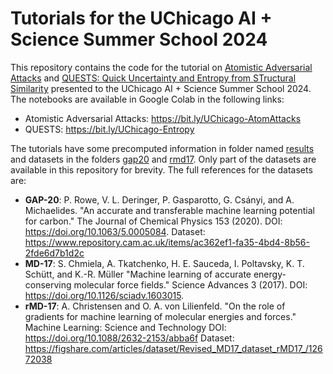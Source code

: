 # Tutorials for the UChicago AI + Science Summer School 2024

This repository contains the code for the tutorial on [Atomistic Adversarial Attacks](https://github.com/dskoda/Atomistic-Adversarial-Attacks) and [QUESTS: Quick Uncertainty and Entropy from STructural Similarity](https://github.com/dskoda/quests) presented to the UChicago AI + Science Summer School 2024.
The notebooks are available in Google Colab in the following links:

- Atomistic Adversarial Attacks: <https://bit.ly/UChicago-AtomAttacks>
- QUESTS: <https://bit.ly/UChicago-Entropy>

The tutorials have some precomputed information in folder named [results](results) and datasets in the folders [gap20](gap20) and [rmd17](rmd17).
Only part of the datasets are available in this repository for brevity.
The full references for the datasets are:

- **GAP-20**: P. Rowe, V. L. Deringer, P. Gasparotto, G. Csányi, and A. Michaelides.
"An accurate and transferable machine learning potential for carbon."
The Journal of Chemical Physics 153 (2020).
DOI: <https://doi.org/10.1063/5.0005084>.
Dataset: <https://www.repository.cam.ac.uk/items/ac362ef1-fa35-4bd4-8b56-2fde6d7b1d2c>
- **MD-17**: S. Chmiela, A. Tkatchenko, H. E. Sauceda, I. Poltavsky, K. T. Schütt, and K.-R. Müller
"Machine learning of accurate energy-conserving molecular force fields."
Science Advances 3 (2017).
DOI: <https://doi.org/10.1126/sciadv.1603015>.
- **rMD-17**: A. Christensen and O. A. von Lilienfeld.
"On the role of gradients for machine learning of molecular energies and forces."
Machine Learning: Science and Technology
DOI: <https://doi.org/10.1088/2632-2153/abba6f>
Dataset: <https://figshare.com/articles/dataset/Revised_MD17_dataset_rMD17_/12672038>
